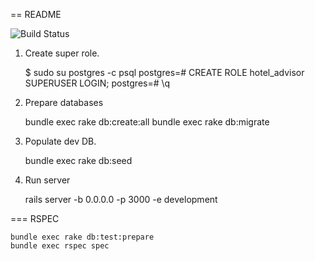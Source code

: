== README

![Build Status](https://travis-ci.org/danhaywood/java-testsupport.png?branch=master)
1. Create super role.

    $ sudo su postgres -c psql
    postgres=# CREATE ROLE hotel_advisor SUPERUSER LOGIN;
    postgres=# \q

2. Prepare databases

    bundle exec rake db:create:all
    bundle exec rake db:migrate

3. Populate dev DB.

    bundle exec rake db:seed

4. Run server

    rails server -b 0.0.0.0 -p 3000 -e development

=== RSPEC

    bundle exec rake db:test:prepare
    bundle exec rspec spec